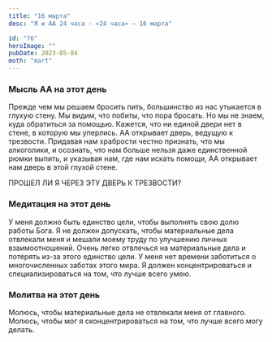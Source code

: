 ```yaml
---
title: "16 марта"
desc: "Я и АА 24 часа - «24 часа» — 16 марта"

id: "76"
heroImage: ""
pubDate: 2023-05-04
moth: "mart"
---
```


### Мысль АА на этот день

Прежде чем мы решаем бросить пить, большинство из нас утыкается в глухую
стену. Мы видим, что побиты, что пора бросать. Но мы не знаем, куда обратиться
за помощью. Кажется, что ни единой двери нет в стене, в которую мы уперлись.
АА открывает дверь, ведущую к трезвости. Придавая нам храбрости честно
признать, что мы алкоголики, и осознать, что нам больше нельзя даже
единственной рюмки выпить, и указывая нам, где нам искать помощи, АА открывает
нам дверь в этой глухой стене.

ПРОШЕЛ ЛИ Я ЧЕРЕЗ ЭТУ ДВЕРЬ К ТРЕЗВОСТИ?

### Медитация на этот день

У меня должно быть единство цели, чтобы выполнять свою долю работы Бога. Я не
должен допускать, чтобы материальные дела отвлекали меня и мешали моему труду
по улучшению личных взаимоотношений. Очень легко отвлечься на материальные
дела и потерять из-за этого единство цели. У меня нет времени заботиться о
многочисленных заботах этого мира. Я должен концентрироваться и
специализироваться на том, что лучше всего умею.

### Молитва на этот день

Молюсь, чтобы материальные дела не отвлекали меня от главного. Молюсь, чтобы
мог я сконцентрироваться на том, что лучше всего могу делать.
